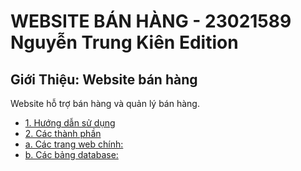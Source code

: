# WEBSITE BÁN HÀNG - 23021589 Nguyễn Trung Kiên Edition
## Giới Thiệu: Website bán hàng
Website hỗ trợ bán hàng và quản lý bán hàng.
 - [1. Hướng dẫn sử dụng](#1-hướng-dẫn-sử-dụng)
 - [2. Các thành phần](#2-các-thành-phần)
 - [a. Các trang web chính:](#các-trang-web-chính)
 - [b. Các bảng database:](#a-các-bảng-database)




